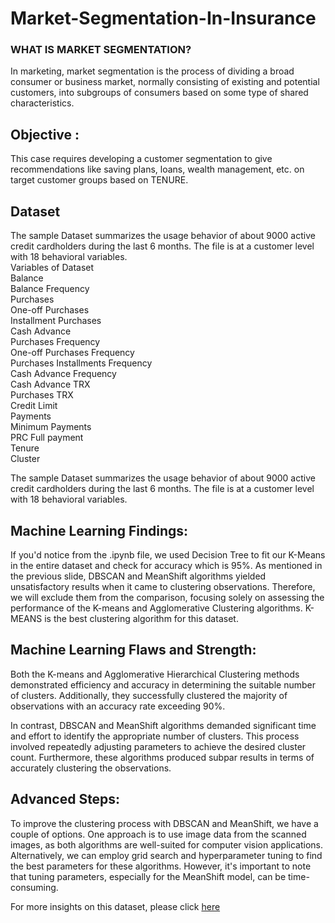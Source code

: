 # Market-Segmentation-In-Insurance
<div class="sc-emEvRq gZqHzs sc-hGFITe jXToHY"><h3>WHAT IS MARKET SEGMENTATION?</h3>
<p>In marketing, market segmentation is the process of dividing a broad consumer or business market, normally consisting of existing and potential customers, into subgroups of consumers based on some type of shared characteristics.</p>
<h2>Objective :</h2>
<p>This case requires developing a customer segmentation to give recommendations like saving plans, loans, wealth management, etc. on target customer groups based on TENURE.</p>
<h2>Dataset</h2>
<p>The sample Dataset summarizes the usage behavior of about 9000 active credit cardholders during the last 6 months. The file is at a customer level with 18 behavioral variables.<br>
Variables of Dataset<br>
Balance<br>
Balance Frequency<br>
Purchases<br>
One-off Purchases<br>
Installment Purchases<br>
Cash Advance<br>
Purchases Frequency<br>
One-off Purchases Frequency<br>
Purchases Installments Frequency<br>
Cash Advance Frequency<br>
Cash Advance TRX<br>
Purchases TRX<br>
Credit Limit<br>
Payments<br>
Minimum Payments<br>
PRC Full payment<br>
Tenure<br>
Cluster</p>
<p>The sample Dataset summarizes the usage behavior of about 9000 active credit cardholders during the last 6 months. The file is at a customer level with 18 behavioral variables.</p>
<h2>Machine Learning Findings:</h2>
<p>If you'd notice from the .ipynb file, we used Decision Tree to fit our K-Means in the entire dataset and check for accuracy which is 95%. As mentioned in the previous slide, DBSCAN and MeanShift algorithms yielded unsatisfactory results when it came to clustering observations. Therefore, we will exclude them from the comparison, focusing solely on assessing the performance of the K-means and Agglomerative Clustering algorithms. K-MEANS is the best clustering algorithm for this dataset.</p>

<h2>Machine Learning Flaws and Strength:</h2>
<p>Both the K-means and Agglomerative Hierarchical Clustering methods demonstrated efficiency and accuracy in determining the suitable number of clusters. Additionally, they successfully clustered the majority of observations with an accuracy rate exceeding 90%.​</p>

<p>In contrast, DBSCAN and MeanShift algorithms demanded significant time and effort to identify the appropriate number of clusters. This process involved repeatedly adjusting parameters to achieve the desired cluster count. Furthermore, these algorithms produced subpar results in terms of accurately clustering the observations.</p>

<h2>Advanced Steps:</h2>
<p>To improve the clustering process with DBSCAN and MeanShift, we have a couple of options. One approach is to use image data from the scanned images, as both algorithms are well-suited for computer vision applications. Alternatively, we can employ grid search and hyperparameter tuning to find the best parameters for these algorithms. However, it's important to note that tuning parameters, especially for the MeanShift model, can be time-consuming.</p>

<p>For more insights on this dataset, please click <a href='https://github.com/Izuchukwu234/Market-Segmentation-In-Insurance/blob/main/Market%20Segmentation%20Analysis.pdf'>here</a></p>
</div>
